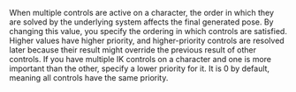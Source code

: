 When multiple controls are active on a character, the order in which they
are solved by the underlying system affects the final generated pose. By
changing this value, you specify the ordering in which controls are
satisfied. Higher values have higher priority, and higher-priority
controls are resolved later because their result might override the
previous result of other controls. If you have multiple IK controls on a
character and one is more important than the other, specify a lower
priority for it. It is 0 by default, meaning all controls have the same
priority.
